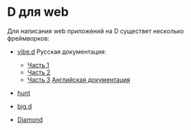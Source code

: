 # D для web

Для написания web приложений на D существет несколько фреймворков:

* [vibe.d](https://github.com/vibe-d/vibe.d)
    Русская документация:
    + [Часть 1](https://lhs-blog.info/programming/dlang/dokumentatsiya-vibe-d-na-russkom-yazyike-pervyie-shagi/)
    + [Часть 2](https://lhs-blog.info/programming/dlang/dokumentatsiya-vibe-d-na-russkom-yazyike-http/)
    + [Часть 3](https://lhs-blog.info/programming/dlang/dokumentatsiya-vibe-d-na-russkom-yazyike-veb-freymvork/)
    [Английская документация](http://vibed.org/docs)

* [hunt](https://github.com/huntlabs/hunt)
* [big.d](https://github.com/LLC-CERERIS/big.d)
* [Diamond](https://github.com/DiamondMVC/Diamond)
